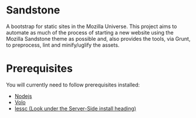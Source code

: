 Sandstone
=========

A bootstrap for static sites in the Mozilla Universe. This project aims to automate as much
of the process of starting a new website using the Mozilla Sandstone theme as possible and,
also provides the tools, via Grunt, to preprocess, lint and minify/uglify the assets.

Prerequisites
=============

You will currently need to follow prerequisites installed:

* [Nodejs][nodejs]
* [Volo][volo]
* [lessc (Look under the Server-Side install heading)][lessc]

[nodejs]: http://nodejs.org
[volo]: https://github.com/volojs/volo
[lessc]: hhttp://lesscss.org/#-client-side-usage